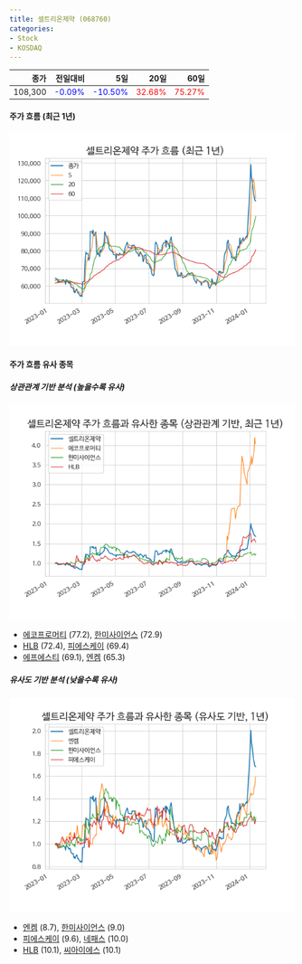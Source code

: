 ```yaml
---
title: 셀트리온제약 (068760)
categories:
- Stock
- KOSDAQ
---
```


|종가|전일대비|5일|20일|60일|
|---:|-------:|--:|---:|---:|
|108,300|<span style="color: blue">-0.09%</span>|<span style="color: blue">-10.50%</span>|<span style="color: red">32.68%</span>|<span style="color: red">75.27%</span>|

<!-- more -->


#### 주가 흐름 (최근 1년)
![068760](/assets/images/stock/068760.png)


#### 주가 흐름 유사 종목


##### 상관관계 기반 분석 (높을수록 유사)
![068760](/assets/images/stock/068760_corr.png)
- [에코프로머티](/450080/) (77.2), [한미사이언스](/008930/) (72.9)
- [HLB](/028300/) (72.4), [피에스케이](/319660/) (69.4)
- [에프에스티](/036810/) (69.1), [엔켐](/348370/) (65.3)


##### 유사도 기반 분석 (낮을수록 유사)	
![068760](/assets/images/stock/068760_sim.png)
- [엔켐](/348370/) (8.7), [한미사이언스](/008930/) (9.0)
- [피에스케이](/319660/) (9.6), [네패스](/033640/) (10.0)
- [HLB](/028300/) (10.1), [씨아이에스](/222080/) (10.1)